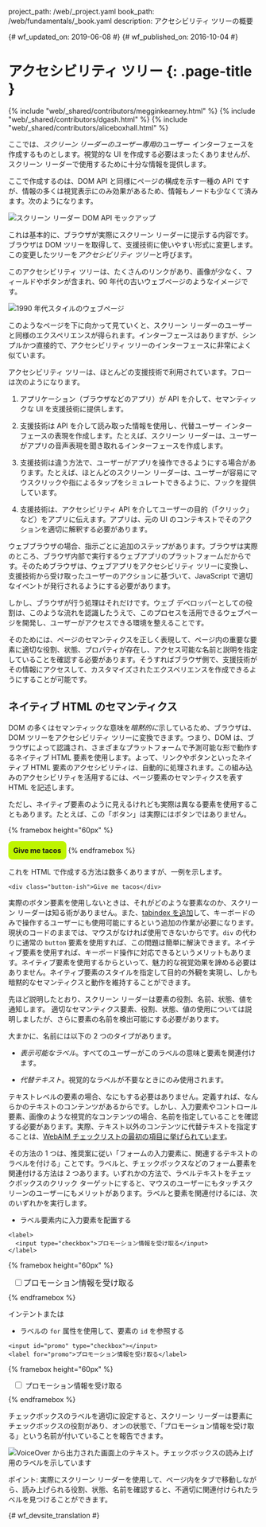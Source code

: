 project_path: /web/_project.yaml
book_path: /web/fundamentals/_book.yaml
description: アクセシビリティ ツリーの概要


{# wf_updated_on: 2019-06-08 #}
{# wf_published_on: 2016-10-04 #}

#  アクセシビリティ ツリー {: .page-title }

{% include "web/_shared/contributors/megginkearney.html" %}
{% include "web/_shared/contributors/dgash.html" %}
{% include "web/_shared/contributors/aliceboxhall.html" %}



ここでは、*スクリーン リーダーのユーザー専用*のユーザー インターフェースを作成するものとします。視覚的な UI を作成する必要はまったくありませんが、スクリーン リーダーで使用するために十分な情報を提供します。



ここで作成するのは、DOM API と同様にページの構成を示す一種の API ですが、情報の多くは視覚表示にのみ効果があるため、情報もノードも少なくて済みます。次のようになります。


![スクリーン リーダー DOM API モックアップ](imgs/treestructure.jpg)

これは基本的に、ブラウザが実際にスクリーン リーダーに提示する内容です。ブラウザは DOM ツリーを取得して、支援技術に使いやすい形式に変更します。この変更したツリーを*アクセシビリティ ツリー*と呼びます。


このアクセシビリティ ツリーは、たくさんのリンクがあり、画像が少なく、フィールドやボタンが含まれ、90 年代の古いウェブページのようなイメージです。


![1990 年代スタイルのウェブページ](imgs/google1998.png)

このようなページを下に向かって見ていくと、スクリーン リーダーのユーザーと同様のエクスペリエンスが得られます。インターフェースはありますが、シンプルかつ直接的で、アクセシビリティ ツリーのインターフェースに非常によく似ています。


アクセシビリティ ツリーは、ほとんどの支援技術で利用されています。フローは次のようになります。


 1. アプリケーション（ブラウザなどのアプリ）が API を介して、セマンティックな UI を支援技術に提供します。

 1. 支援技術は API を介して読み取った情報を使用し、代替ユーザー インターフェースの表現を作成します。たとえば、スクリーン リーダーは、ユーザーがアプリの音声表現を聞き取れるインターフェースを作成します。


 1. 支援技術は違う方法で、ユーザーがアプリを操作できるようにする場合があります。たとえば、ほとんどのスクリーン リーダーは、ユーザーが容易にマウスクリックや指によるタップをシミュレートできるように、フックを提供しています。

 1. 支援技術は、アクセシビリティ API を介してユーザーの目的（「クリック」など）をアプリに伝えます。アプリは、元の UI のコンテキストでそのアクションを適切に解釈する必要があります。


ウェブブラウザの場合、指示ごとに追加のステップがあります。ブラウザは実際のところ、ブラウザ内部で実行するウェブアプリのプラットフォームだからです。そのためブラウザは、ウェブアプリをアクセシビリティ ツリーに変換し、支援技術から受け取ったユーザーのアクションに基づいて、JavaScript で適切なイベントが発行されるようにする必要があります。




しかし、ブラウザが行う処理はそれだけです。ウェブ デベロッパーとしての役割は、このような流れを認識したうえで、このプロセスを活用できるウェブページを開発し、ユーザーがアクセスできる環境を整えることです。



そのためには、ページのセマンティクスを正しく表現して、ページ内の重要な要素に適切な役割、状態、プロパティが存在し、アクセス可能な名前と説明を指定していることを確認する必要があります。そうすればブラウザ側で、支援技術がその情報にアクセスして、カスタマイズされたエクスペリエンスを作成できるようにすることが可能です。


##  ネイティブ HTML のセマンティクス

DOM の多くはセマンティックな意味を*暗黙的に*示しているため、ブラウザは、DOM ツリーをアクセシビリティ ツリーに変換できます。つまり、DOM は、ブラウザによって認識され、さまざまなプラットフォームで予測可能な形で動作するネイティブ HTML 要素を使用します。よって、リンクやボタンといったネイティブ HTML 要素のアクセシビリティは、自動的に処理されます。この組み込みのアクセシビリティを活用するには、ページ要素のセマンティクスを表す HTML を記述します。


ただし、ネイティブ要素のように見えるけれども実際は異なる要素を使用することもあります。たとえば、この「ボタン」は実際にはボタンではありません。


{% framebox height="60px" %}
<style>
    .fancy-btn {
        display: inline-block;
        background: #BEF400;
        border-radius: 8px;
        padding: 10px;
        font-weight: bold;
        user-select: none;
        cursor: pointer;
    }
</style>
<div class="fancy-btn">Give me tacos</div>
{% endframebox %}

これを HTML で作成する方法は数多くありますが、一例を示します。


    <div class="button-ish">Give me tacos</div>


実際のボタン要素を使用しないときは、それがどのような要素なのか、スクリーン リーダーは知る術がありません。また、[tabindex を追加](/web/fundamentals/accessibility/focus/using-tabindex)して、キーボードのみで操作するユーザーにも使用可能にするという追加の作業が必要になります。現状のコードのままでは、マウスがなければ使用できないからです。`div` の代わりに通常の `button` 要素を使用すれば、この問題は簡単に解決できます。ネイティブ要素を使用すれば、キーボード操作に対応できるというメリットもあります。ネイティブ要素を使用するからといって、魅力的な視覚効果を諦める必要はありません。ネイティブ要素のスタイルを指定して目的の外観を実現し、しかも暗黙的なセマンティクスと動作を維持することができます。




先ほど説明したとおり、スクリーン リーダーは要素の役割、名前、状態、値を通知します。
適切なセマンティクス要素、役割、状態、値の使用については説明しましたが、さらに要素の名前を検出可能にする必要があります。



大まかに、名前には以下の 2 つのタイプがあります。

 - *表示可能なラベル*。すべてのユーザーがこのラベルの意味と要素を関連付けます。

 - *代替テキスト*。視覚的なラベルが不要なときにのみ使用されます。


テキストレベルの要素の場合、なにもする必要はありません。定義すれば、なんらかのテキストのコンテンツがあるからです。しかし、入力要素やコントロール要素、画像のような視覚的なコンテンツの場合、名前を指定していることを確認する必要があります。実際、テキスト以外のコンテンツに代替テキストを指定することは、[WebAIM チェックリストの最初の項目に挙げられています](https://webaim.org/standards/wcag/checklist#g1.1)。



その方法の 1 つは、推奨案に従い「フォームの入力要素に、関連するテキストのラベルを付ける」ことです。ラベルと、チェックボックスなどのフォーム要素を関連付ける方法は 2 つあります。いずれかの方法で、ラベルテキストをチェックボックスのクリック ターゲットにすると、マウスのユーザーにもタッチスクリーンのユーザーにもメリットがあります。ラベルと要素を関連付けるには、次のいずれかを実行します。

 - ラベル要素内に入力要素を配置する

<div class="clearfix"></div>

    <label>
      <input type="checkbox">プロモーション情報を受け取る</input>
    </label>


{% framebox height="60px" %}
<div style="margin: 10px;">
    <label style="font-size: 16px; color: #212121;">
        <input type="checkbox">プロモーション情報を受け取る</input>
    </label>
</div>
{% endframebox %}


インテントまたは

 - ラベルの `for` 属性を使用して、要素の `id` を参照する

<div class="clearfix"></div>

    <input id="promo" type="checkbox"></input>
    <label for="promo">プロモーション情報を受け取る</label>


{% framebox height="60px" %}
<div style="margin: 10px;">
    <input id="promo" type="checkbox"></input>
    <label for="promo">プロモーション情報を受け取る</label>
</div>
{% endframebox %}


チェックボックスのラベルを適切に設定すると、スクリーン リーダーは要素にチェックボックスの役割があり、オンの状態で、「プロモーション情報を受け取る」という名前が付いていることを報告できます。



![VoiceOver から出力された画面上のテキスト。チェックボックスの読み上げ用のラベルを示しています](imgs/promo-offers.png)

ポイント: 実際にスクリーン リーダーを使用して、ページ内をタブで移動しながら、読み上げられる役割、状態、名前を確認すると、不適切に関連付けられたラベルを見つけることができます。






{# wf_devsite_translation #}
